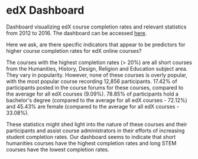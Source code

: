 # edX Dashboard
 
Dashboard visualizing edX course completion rates and relevant statistics from 2012 to 2016. The dashboard can be accessed <a href = "https://public.tableau.com/profile/ahmad.aldhalaan#!/vizhome/edX/Dashboard1?publish=yes">here</a>.

Here we ask, are there specific indicators that appear to be predictors for higher course completion rates for edX online courses?

The courses with the highest completion rates (> 20%) are all short courses from the Humanities, History, Design, Religion and Education subject area. They vary in popularity. However, none of these courses is overly popular, with the most popular course recording 12,856 participants. 17.42% of participants posted in the course forums for these courses, compared to the average for all edX courses (9.09%). 78.85% of participants hold a bachelor's degree (compared to the average for all edX courses - 72.12%) and 45.43% are female (compared to the average for all edX courses - 33.08%). 

These statistics might shed light into the nature of these courses and their participants and assist course administrators in their efforts of increasing student completion rates. Our dashboard seems to indicate that short humanities courses have the highest completion rates and long STEM courses have the lowest completion rates.
